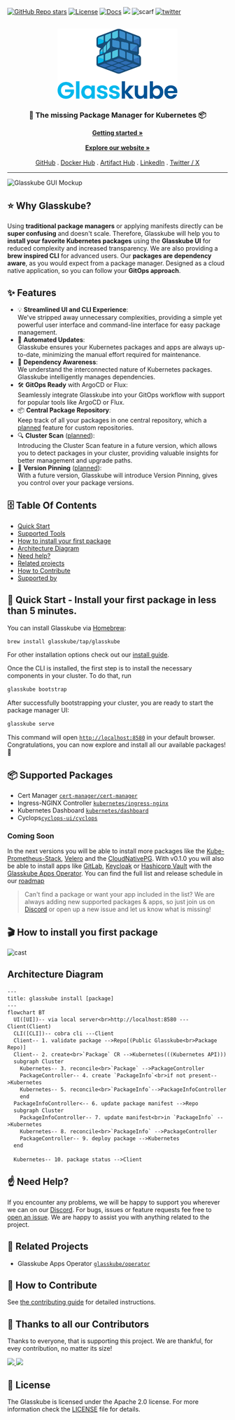[![GitHub Repo stars](https://img.shields.io/github/stars/glasskube/glasskube?style=flat)](https://github.com/glasskube/glasskube)
[![License](https://img.shields.io/badge/License-Apache_2.0-blue.svg)](https://opensource.org/licenses/Apache-2.0)
[![Docs](https://img.shields.io/badge/docs-glasskube.dev%2Fdocs-blue)](https://glasskube.dev/docs/?utm_source=github)
[![](https://dcbadge.vercel.app/api/server/SxH6KUCGH7?style=flat)](https://discord.gg/SxH6KUCGH7)
![scarf](https://api.scarf.sh/v2/packages/glasskube/98007d72-6335-4355-8979-7f268209f389/downloads-badge)
[![twitter](https://img.shields.io/twitter/follow/glasskube?style=flat)](https://x.com/intent/follow?screen_name=glasskube)

<br>
<div align="center">
  <a href="https://glasskube.dev?utm_source=github">
    <img src="https://raw.githubusercontent.com/glasskube/.github/main/images/glasskube-logo.png" alt="Glasskube Logo" height="160">
  </a>

<h3 align="center">🧊 The missing Package Manager for Kubernetes 📦</h3>

  <p align="center">
    <a href="https://glasskube.dev/docs/getting-started/install?utm_source=github"><strong>Getting started »</strong></a>
    <br> <br>
    <a href="https://glasskube.dev?utm_source=github"><strong>Explore our website »</strong></a>
    <br>
    <br>
    <a href="https://github.com/glasskube" target="_blank">GitHub</a>
    .
    <a href="https://hub.docker.com/u/glasskube" target="_blank">Docker Hub</a>
    .
    <a href="https://artifacthub.io/packages/search?org=glasskube" target="_blank">Artifact Hub</a>
    .
    <a href="https://www.linkedin.com/company/glasskube/" target="_blank">LinkedIn</a>
    . 
     <a href="https://x.com/intent/follow?screen_name=glasskube" target="_blank">Twitter / X</a>
  </p>
</div>

<hr>

![Glasskube GUI Mockup](https://github.com/glasskube/operator/assets/3041752/71d0da0c-34ac-40b7-8740-bd2a81ca9f07)


## ⭐️ Why Glasskube?

Using **traditional package managers** or applying manifests directly can be **super confusing** and doesn't scale.
Therefore, Glasskube will help you to **install your favorite Kubernetes packages** using the **Glasskube UI** for reduced complexity and increased transparency.
We are also providing a **brew inspired CLI** for advanced users. Our **packages are dependency aware**, as you would expect from a package manager.
Designed as a cloud native application, so you can follow your **GitOps approach**.

## ✨ Features

- 💡 **Streamlined UI and CLI Experience**:
  <br> We've stripped away unnecessary complexities, providing a simple yet powerful user interface and command-line interface for easy package management.
- 🔄 **Automated Updates**:
  <br> Glasskube ensures your Kubernetes packages and apps are always up-to-date, minimizing the manual effort required for maintenance.
- 🤝 **Dependency Awareness**:
  <br> We understand the interconnected nature of Kubernetes packages. Glasskube intelligently manages dependencies.
- 🛠️ **GitOps Ready** with ArgoCD or Flux:
  <br> Seamlessly integrate Glasskube into your GitOps workflow with support for popular tools like ArgoCD or Flux.
- 📦 **Central Package Repository**:
  <br> Keep track of all your packages in one central repository, which a [planned](https://glasskube.dev/roadmap/?utm_source=github) feature for custom repositories.
- 🔍 **Cluster Scan** ([planned](https://glasskube.dev/roadmap/?utm_source=github)):
  <br> Introducing the Cluster Scan feature in a future version, which allows you to detect packages in your cluster, providing valuable insights for better management and upgrade paths.
- 🔐 **Version Pinning** ([planned](https://glasskube.dev/roadmap/?utm_source=github)):
  <br> With a future version, Glasskube will introduce Version Pinning, gives you control over your package versions.

## 🗄️ Table Of Contents

- [Quick Start](https://github.com/glasskube/#-quick-start)
- [Supported Tools](https://github.com/glasskube/glasskube#-supported-tools)
- [How to install your first package](https://github.com/glasskube/glasskube#-how-to-install-you-first-package)
- [Architecture Diagram](https://github.com/glasskube/glasskube#architecture-diagram)
- [Need help?](https://github.com/glasskube/glasskube#-need-help)
- [Related projects](https://github.com/glasskube/glasskube#-related-projects)
- [How to Contribute](https://github.com/glasskube/glasskube#-how-to-contribute)
- [Supported by](https://github.com/glasskube/glasskube#-supported-by)

## 🚀 Quick Start - Install your first package in less than 5 minutes.

You can install Glasskube via [Homebrew](https://brew.sh/):

```bash
brew install glasskube/tap/glasskube
```

For other installation options check out our [install guide](https://glasskube.dev/docs/getting-started/install).

Once the CLI is installed, the first step is to install the necessary components in your cluster. To do that, run
```sh
glasskube bootstrap
```

After successfully bootstrapping your cluster, you are ready to start the package manager UI:

```bash
glasskube serve
```

This command will open [`http://localhost:8580`](http://localhost:8580) in your default browser. 
Congratulations, you can now explore and install all our available packages! 🎉

## 📦 Supported Packages

- Cert Manager [`cert-manager/cert-manager`](https://github.com/cert-manager/cert-manager)
- Ingress-NGINX Controller [`kubernetes/ingress-nginx`](https://github.com/kubernetes/ingress-nginx)
- Kubernetes Dashboard [`kubernetes/dashboard`](https://github.com/kubernetes/dashboard)
- Cyclops[`cyclops-ui/cyclops`](https://github.com/cyclops-ui/cyclops)

### Coming Soon

In the next versions you will be able to install more packages like the [Kube-Prometheus-Stack](https://github.com/prometheus-community/helm-charts/tree/main/charts/kube-prometheus-stack), [Velero](https://github.com/vmware-tanzu/velero) and the [CloudNativePG](https://github.com/cloudnative-pg/cloudnative-pg). With v0.1.0 you will also be able to install apps like [GitLab](https://gitlab.com/gitlab-org/gitlab), [Keycloak](https://github.com/keycloak/keycloak) or [Hashicorp Vault](https://github.com/hashicorp/vault) with the [Glasskube Apps Operator](https://github.com/glasskube/operator/). You can find the full list and release schedule in our [roadmap](https://glasskube.dev/roadmap/#packages-and-apps-schedule?utm_source=github)

> Can't find a package or want your app included in the list? We are always adding new supported packages & apps,
> so just join us on [Discord](https://discord.gg/SxH6KUCGH7) or open up a new issue and let us know what is missing!

## 🎬 How to install you first package

![cast](https://github.com/glasskube/glasskube/assets/16959694/f8b936ca-7b58-4e2b-8845-17da089f2384)

## Architecture Diagram
```mermaid
---
title: glasskube install [package]
---
flowchart BT
  UI([UI])-- via local server<br>http://localhost:8580 ---Client(Client)
  CLI([CLI])-- cobra cli ---Client
  Client-- 1. validate package -->Repo[(Public Glasskube<br>Package Repo)]
  Client-- 2. create<br>`Package` CR -->Kubernetes(((Kubernetes API)))
  subgraph Cluster
    Kubernetes-- 3. reconcile<br>`Package` -->PackageController
    PackageController-- 4. create `PackageInfo`<br>if not present-->Kubernetes
    Kubernetes-- 5. reconcile<br>`PackageInfo`-->PackageInfoController
    end
  PackageInfoController<-- 6. update package manifest -->Repo
  subgraph Cluster
    PackageInfoController-- 7. update manifest<br>in `PackageInfo` -->Kubernetes
    Kubernetes-- 8. reconcile<br>`PackageInfo` -->PackageController
    PackageController-- 9. deploy package -->Kubernetes
  end

  Kubernetes-- 10. package status -->Client 
```

## ☝️ Need Help?

If you encounter any problems, we will be happy to support you wherever we can on our [Discord](https://discord.gg/SxH6KUCGH7).
For bugs, issues or feature requests fee free to [open an issue](https://github.com/glasskube/glasskube/issues/new/choose).
We are happy to assist you with anything related to the project.

## 📎 Related Projects

- Glasskube Apps Operator [`glasskube/operator`](https://github.com/glasskube/operator/)

## 🤝 How to Contribute

See [the contributing guide](CONTRIBUTING.md) for detailed instructions.

## 🤩 Thanks to all our Contributors

Thanks to everyone, that is supporting this project. We are thankful, for evey contribution, no matter its size!

<a href="https://github.com/glasskube/glasskube/graphs/contributors">
  <img src="https://contrib.rocks/image?repo=glasskube/glasskube" />
  <img referrerpolicy="no-referrer-when-downgrade" src="https://static.scarf.sh/a.png?x-pxid=899d5aee-625c-4345-bad0-713d29caf929" />
</a>

## 📘 License

The Glasskube is licensed under the Apache 2.0 license. For more information check the [LICENSE](https://github.com/glasskube/glasskube/blob/main/LICENSE) file for details.
